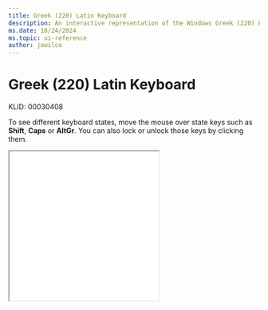```yaml
---
title: Greek (220) Latin Keyboard
description: An interactive representation of the Windows Greek (220) Latin keyboard. To see different keyboard states, click or move the mouse over the state keys.
ms.date: 10/24/2024
ms.topic: ui-reference
author: jowilco
---
```


# Greek (220) Latin Keyboard

KLID: 00030408

To see different keyboard states, move the mouse over state keys such as **Shift**, **Caps** or **AltGr**. You can also lock or unlock those keys by clicking them.

<iframe src="kbdhela2.html" height="300"></iframe>
